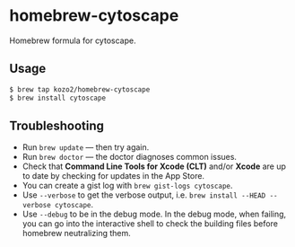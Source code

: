 homebrew-cytoscape
==================

Homebrew formula for cytoscape.

## Usage

```bash
$ brew tap kozo2/homebrew-cytoscape
$ brew install cytoscape
```

## Troubleshooting

* Run `brew update` — then try again.
* Run `brew doctor` — the doctor diagnoses common issues.
* Check that **Command Line Tools for Xcode (CLT)** and/or **Xcode** are up to
  date by checking for updates in the App Store.
* You can create a gist log with `brew gist-logs cytoscape`.
* Use `--verbose` to get the verbose output, i.e. `brew install --HEAD --verbose cytoscape`.
* Use `--debug` to be in the debug mode. In the debug mode, when failing, you
  can go into the interactive shell to check the building files before homebrew
  neutralizing them.
